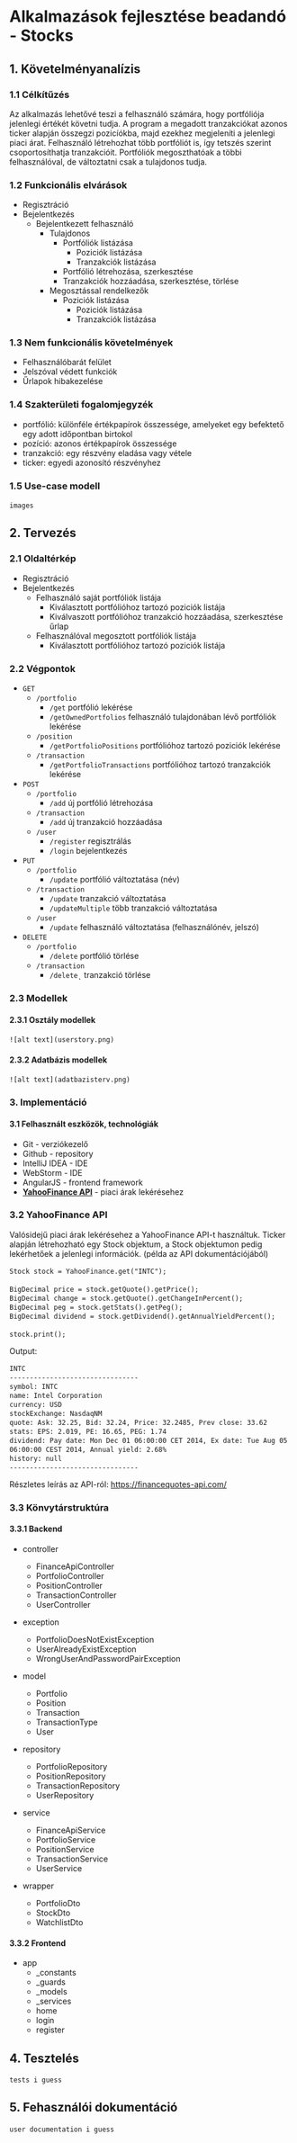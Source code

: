 # Alkalmazások fejlesztése beadandó - Stocks

## 1. Követelményanalízis

### 1.1 Célkítűzés
Az alkalmazás lehetővé teszi a felhasználó számára, hogy portfóliója jelenlegi értékét követni tudja.
A program a megadott tranzakciókat azonos ticker alapján összegzi pozicíókba, majd ezekhez megjeleníti a jelenlegi piaci árat.
Felhasználó létrehozhat több portfóliót is, így tetszés szerint csoportosíthatja tranzakcióit. Portfóliók megoszthatóak a többi felhasználóval, de változtatni csak a tulajdonos tudja.

### 1.2 Funkcionális elvárások
 - Regisztráció
  - Bejelentkezés
    - Bejelentkezett felhasználó
      - Tulajdonos
        - Portfóliók listázása
          - Poziciók listázása
          - Tranzakciók listázása
         - Portfólió létrehozása, szerkesztése
         - Tranzakciók hozzáadása, szerkesztése, törlése
       - Megosztással rendelkezők
         - Poziciók listázása
           - Poziciók listázása 
           - Tranzakciók listázása
   
### 1.3 Nem funkcionális követelmények
  - Felhasználóbarát felület
  - Jelszóval védett funkciók
  - Űrlapok hibakezelése

### 1.4 Szakterületi fogalomjegyzék
  - portfólió: különféle értékpapírok összessége, amelyeket egy befektető egy adott időpontban birtokol
  - pozíció: azonos értékpapírok összessége
  - tranzakció: egy részvény eladása vagy vétele
  - ticker: egyedi azonosító részvényhez

### 1.5 Use-case modell

	images
    
    
## 2. Tervezés

### 2.1 Oldaltérkép
  - Regisztráció
  - Bejelentkezés
    - Felhasználó saját portfóliók listája
      - Kiválasztott portfólióhoz tartozó poziciók listája
      - Kiválvaszott portfólióhoz tranzakció hozzáadása, szerkesztése űrlap
    - Felhasználóval megosztott portfóliók listája
      - Kiválasztott portfólióhoz tartozó poziciók listája
    
### 2.2 Végpontok
  - `GET `
    - `/portfolio`
      - `/get` portfólió lekérése
      - `/getOwnedPortfolios` felhasználó tulajdonában lévő portfóliók lekérése
    - `/position`
      - `/getPortfolioPositions` portfólióhoz tartozó poziciók lekérése
    - `/transaction`
      - `/getPortfolioTransactions` portfólióhoz tartozó tranzakciók lekérése
   - `POST`
     - `/portfolio`
       - `/add` új portfólió létrehozása
     - `/transaction`
       - `/add` új tranzakció hozzáadása
     - `/user`
       - `/register` regisztrálás
       - `/login` bejelentkezés 
   - `PUT`
     - `/portfolio`
       - `/update` portfólió változtatása (név)  
     - `/transaction`
       - `/update` tranzakció változtatása
       - `/updateMultiple` több tranzakció változtatása 
     - `/user`
       - `/update` felhasználó változtatása (felhasználónév, jelszó) 
 - `DELETE`
     - `/portfolio`
       - `/delete` portfólió törlése 
     - `/transaction`
       - `/delete˛` tranzakció törlése

### 2.3 Modellek

#### 2.3.1 Osztály modellek

	![alt text](userstory.png)

#### 2.3.2 Adatbázis modellek
	![alt text](adatbazisterv.png)
    
### 3. Implementáció

#### 3.1 Felhasznált eszközök, technológiák

  - Git - verziókezelő
  - Github - repository
  - IntelliJ IDEA - IDE
  - WebStorm - IDE
  - AngularJS - frontend framework
  - [**YahooFinance API**](https://github.com/sstrickx/yahoofinance-api) - piaci árak lekérésehez

### 3.2 YahooFinance API

Valósidejű piaci árak lekérésehez a YahooFinance API-t használtuk.
Ticker alapján létrehozható egy Stock objektum, a Stock objektumon pedig lekérhetőek a jelenlegi információk. (példa az API dokumentációjából)

	Stock stock = YahooFinance.get("INTC");
 
	BigDecimal price = stock.getQuote().getPrice();
	BigDecimal change = stock.getQuote().getChangeInPercent();
	BigDecimal peg = stock.getStats().getPeg();
	BigDecimal dividend = stock.getDividend().getAnnualYieldPercent();
 
	stock.print();
    
Output:

	INTC
	--------------------------------
	symbol: INTC
	name: Intel Corporation
	currency: USD
	stockExchange: NasdaqNM
	quote: Ask: 32.25, Bid: 32.24, Price: 32.2485, Prev close: 33.62
	stats: EPS: 2.019, PE: 16.65, PEG: 1.74
	dividend: Pay date: Mon Dec 01 06:00:00 CET 2014, Ex date: Tue Aug 05 06:00:00 CEST 2014, Annual yield: 2.68%
	history: null
	--------------------------------

Részletes leírás az API-ról: https://financequotes-api.com/ 

### 3.3 Könvytárstruktúra

#### 3.3.1 Backend

- controller
  - FinanceApiController
  - PortfolioController
  - PositionController
  - TransactionController
  - UserController
  
- exception
  - PortfolioDoesNotExistException
  - UserAlreadyExistException
  - WrongUserAndPasswordPairException

- model
  - Portfolio
  - Position
  - Transaction
  - TransactionType
  - User

- repository
  - PortfolioRepository
  - PositionRepository
  - TransactionRepository
  - UserRepository
 
 - service
   - FinanceApiService
   - PortfolioService
   - PositionService
   - TransactionService
   - UserService
 
 - wrapper
   - PortfolioDto
   - StockDto
   - WatchlistDto

#### 3.3.2 Frontend

- app
  - _constants
  - _guards
  - _models
  - _services
  - home
  - login
  - register
  
## 4. Tesztelés

	tests i guess

## 5. Fehasználói dokumentáció

	user documentation i guess
